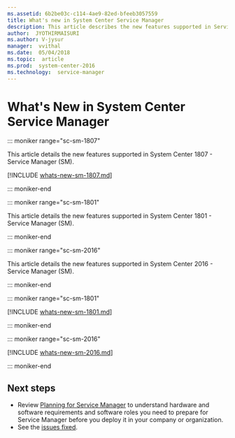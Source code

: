 ```yaml
---
ms.assetid: 6b2be03c-c114-4ae9-82ed-bfeeb3057559
title: What's new in System Center Service Manager
description: This article describes the new features supported in Service Manager
author:  JYOTHIRMAISURI
ms.author: V-jysur
manager:  vvithal
ms.date:  05/04/2018
ms.topic:  article
ms.prod:  system-center-2016
ms.technology:  service-manager
---
```



# What's New in System Center Service Manager

::: moniker range="sc-sm-1807"

This article details the new features supported in System Center 1807 - Service Manager (SM).

[!INCLUDE [whats-new-sm-1807.md](../includes/whats-new-sm-1807.md)]

::: moniker-end

::: moniker range="sc-sm-1801"

This article details the new features supported in System Center 1801 - Service Manager (SM).

::: moniker-end

::: moniker range="sc-sm-2016"

This article details the new features supported in System Center 2016 - Service Manager (SM).

::: moniker-end

::: moniker range="sc-sm-1801"

[!INCLUDE [whats-new-sm-1801.md](../includes/whats-new-sm-1801.md)]

::: moniker-end

::: moniker range="sc-sm-2016"

[!INCLUDE [whats-new-sm-2016.md](../includes/whats-new-sm-2016.md)]

::: moniker-end

## Next steps

- Review [Planning for Service Manager](../scsm/plan-sm.md) to understand hardware and software requirements and software roles you need to prepare for Service Manager before you deploy it in your company or organization.
- See the [issues fixed](release-notes-sm.md).
